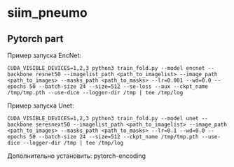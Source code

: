 # siim_pneumo

## Pytorch part
Пример запуска EncNet:
```
CUDA_VISIBLE_DEVICES=1,2,3 python3 train_fold.py --model encnet --backbone resnet50 --imagelist_path <path_to_imagelist> --image_path <path_to_images> --masks_path <path_to_masks> --lr=0.001 --wd=0.0 --epochs 50 --batch-size 24 --size=512 --se-loss --aux --ckpt_name /tmp/tmp.pth --use-dice --logger-dir /tmp | tee /tmp/log
```

Пример запуска Unet:
```
CUDA_VISIBLE_DEVICES=1,2,3 python3 train_fold.py --model unet --backbone seresnext50 --imagelist_path <path_to_imagelist> --image_path <path_to_images> --masks_path <path_to_masks> --lr=0.1 --wd=0.0 --epochs 50 --batch-size 24 --size=512 --ckpt_name /tmp/tmp.pth --use-dice --logger-dir /tmp | tee /tmp/log
```

Дополнительно установить: pytorch-encoding
